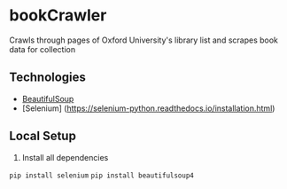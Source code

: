 # bookCrawler
Crawls through pages of Oxford University's library list and scrapes book data for collection

## Technologies
- [BeautifulSoup](https://pypi.org/project/beautifulsoup4/)
- [Selenium] (https://selenium-python.readthedocs.io/installation.html)

## Local Setup 
1. Install all dependencies 

`pip install selenium`
`pip install beautifulsoup4`
